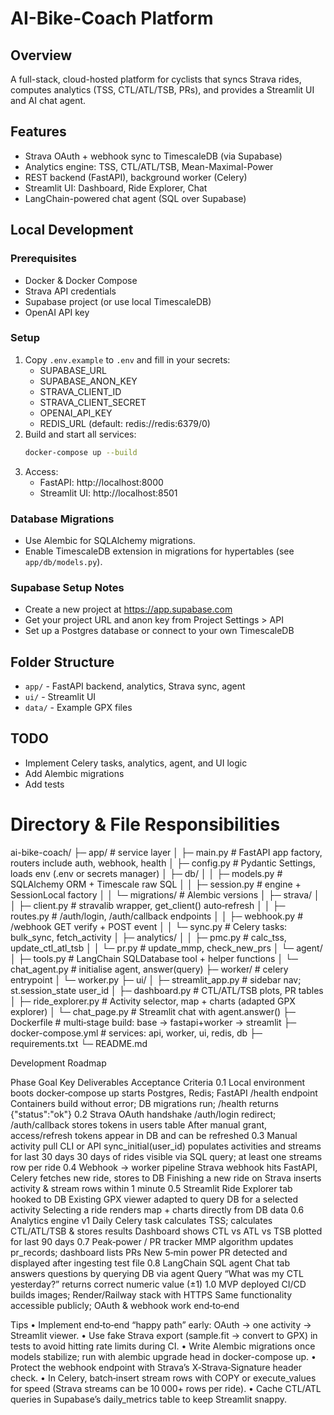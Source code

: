 # AI-Bike-Coach Platform

## Overview
A full-stack, cloud-hosted platform for cyclists that syncs Strava rides, computes analytics (TSS, CTL/ATL/TSB, PRs), and provides a Streamlit UI and AI chat agent.

## Features
- Strava OAuth + webhook sync to TimescaleDB (via Supabase)
- Analytics engine: TSS, CTL/ATL/TSB, Mean-Maximal-Power
- REST backend (FastAPI), background worker (Celery)
- Streamlit UI: Dashboard, Ride Explorer, Chat
- LangChain-powered chat agent (SQL over Supabase)

## Local Development

### Prerequisites
- Docker & Docker Compose
- Strava API credentials
- Supabase project (or use local TimescaleDB)
- OpenAI API key

### Setup
1. Copy `.env.example` to `.env` and fill in your secrets:
   - SUPABASE_URL
   - SUPABASE_ANON_KEY
   - STRAVA_CLIENT_ID
   - STRAVA_CLIENT_SECRET
   - OPENAI_API_KEY
   - REDIS_URL (default: redis://redis:6379/0)
2. Build and start all services:
   ```sh
   docker-compose up --build
   ```
3. Access:
   - FastAPI: http://localhost:8000
   - Streamlit UI: http://localhost:8501

### Database Migrations
- Use Alembic for SQLAlchemy migrations.
- Enable TimescaleDB extension in migrations for hypertables (see `app/db/models.py`).

### Supabase Setup Notes
- Create a new project at https://app.supabase.com
- Get your project URL and anon key from Project Settings > API
- Set up a Postgres database or connect to your own TimescaleDB

## Folder Structure
- `app/` - FastAPI backend, analytics, Strava sync, agent
- `ui/` - Streamlit UI
- `data/` - Example GPX files

## TODO
- Implement Celery tasks, analytics, agent, and UI logic
- Add Alembic migrations
- Add tests


# Directory & File Responsibilities

ai-bike-coach/
├─ app/                 # service layer
│  ├─ main.py           # FastAPI app factory, routers include auth, webhook, health
│  ├─ config.py         # Pydantic Settings, loads env (.env or secrets manager)
│  ├─ db/
│  │  ├─ models.py      # SQLAlchemy ORM + Timescale raw SQL
│  │  ├─ session.py     # engine + SessionLocal factory
│  │  └─ migrations/    # Alembic versions
│  ├─ strava/
│  │  ├─ client.py      # stravalib wrapper, get_client() auto‑refresh
│  │  ├─ routes.py      # /auth/login, /auth/callback endpoints
│  │  ├─ webhook.py     # /webhook GET verify + POST event
│  │  └─ sync.py        # Celery tasks: bulk_sync, fetch_activity
│  ├─ analytics/
│  │  ├─ pmc.py         # calc_tss, update_ctl_atl_tsb
│  │  └─ pr.py          # update_mmp, check_new_prs
│  └─ agent/
│     ├─ tools.py       # LangChain SQLDatabase tool + helper functions
│     └─ chat_agent.py  # initialise agent, answer(query)
├─ worker/              # celery entrypoint
│  └─ worker.py
├─ ui/
│  ├─ streamlit_app.py  # sidebar nav; st.session_state user_id
│  ├─ dashboard.py      # CTL/ATL/TSB plots, PR tables
│  ├─ ride_explorer.py  # Activity selector, map + charts (adapted GPX explorer)
│  └─ chat_page.py      # Streamlit chat with agent.answer()
├─ Dockerfile           # multi‑stage build: base -> fastapi+worker -> streamlit
├─ docker-compose.yml   # services: api, worker, ui, redis, db
├─ requirements.txt
└─ README.md

Development Roadmap

Phase	Goal	Key Deliverables	Acceptance Criteria
0.1	Local environment boots	docker‑compose up starts Postgres, Redis; FastAPI /health endpoint	Containers build without error; DB migrations run; /health returns {"status":"ok"}
0.2	Strava OAuth handshake	/auth/login redirect; /auth/callback stores tokens in users table	After manual grant, access/refresh tokens appear in DB and can be refreshed
0.3	Manual activity pull	CLI or API sync_initial(user_id) populates activities and streams for last 30 days	30 days of rides visible via SQL query; at least one streams row per ride
0.4	Webhook → worker pipeline	Strava webhook hits FastAPI, Celery fetches new ride, stores to DB	Finishing a new ride on Strava inserts activity & stream rows within 1 minute
0.5	Streamlit Ride Explorer tab hooked to DB	Existing GPX viewer adapted to query DB for a selected activity	Selecting a ride renders map + charts directly from DB data
0.6	Analytics engine v1	Daily Celery task calculates TSS; calculates CTL/ATL/TSB & stores results	Dashboard shows CTL vs ATL vs TSB plotted for last 90 days
0.7	Peak‑power / PR tracker	MMP algorithm updates pr_records; dashboard lists PRs	New 5‑min power PR detected and displayed after ingesting test file
0.8	LangChain SQL agent	Chat tab answers questions by querying DB via agent	Query “What was my CTL yesterday?” returns correct numeric value (±1)
1.0	MVP deployed	CI/CD builds images; Render/Railway stack with HTTPS	Same functionality accessible publicly; OAuth & webhook work end‑to‑end

Tips
	•	Implement end‑to‑end “happy path” early: OAuth → one activity → Streamlit viewer.
	•	Use fake Strava export (sample.fit → convert to GPX) in tests to avoid hitting rate limits during CI.
	•	Write Alembic migrations once models stabilize; run with alembic upgrade head in docker-compose up.
	•	Protect the webhook endpoint with Strava’s X‑Strava‑Signature header check.
	•	In Celery, batch‑insert stream rows with COPY or execute_values for speed (Strava streams can be 10 000+ rows per ride).
	•	Cache CTL/ATL queries in Supabase’s daily_metrics table to keep Streamlit snappy.